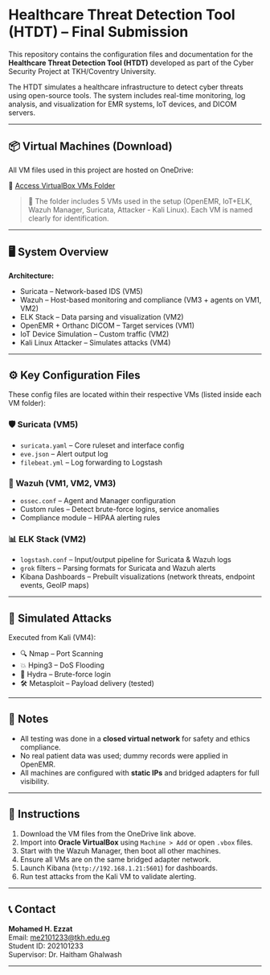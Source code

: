 # Healthcare Threat Detection Tool (HTDT) – Final Submission

This repository contains the configuration files and documentation for the **Healthcare Threat Detection Tool (HTDT)** developed as part of the Cyber Security Project at TKH/Coventry University.

The HTDT simulates a healthcare infrastructure to detect cyber threats using open-source tools. The system includes real-time monitoring, log analysis, and visualization for EMR systems, IoT devices, and DICOM servers.

---

## 📦 Virtual Machines (Download)

All VM files used in this project are hosted on OneDrive:

🔗 [Access VirtualBox VMs Folder]([https://elsewedyedu1-my.sharepoint.com/:f:/g/personal/me2101233_tkh_edu_eg/EmMPV4s_kfNMjfANZ7tYly4BRvLhsWNZZyonIoeRVfsdvg?e=lKHZid](https://elsewedyedu1-my.sharepoint.com/:f:/g/personal/me2101233_tkh_edu_eg/EmMPV4s_kfNMjfANZ7tYly4BRvLhsWNZZyonIoeRVfsdvg?e=PyPU2k))

> 📝 The folder includes 5 VMs used in the setup (OpenEMR, IoT+ELK, Wazuh Manager, Suricata, Attacker - Kali Linux). Each VM is named clearly for identification.

---

## 🖥️ System Overview

**Architecture:**
- Suricata – Network-based IDS (VM5)
- Wazuh – Host-based monitoring and compliance (VM3 + agents on VM1, VM2)
- ELK Stack – Data parsing and visualization (VM2)
- OpenEMR + Orthanc DICOM – Target services (VM1)
- IoT Device Simulation – Custom traffic (VM2)
- Kali Linux Attacker – Simulates attacks (VM4)

---

## ⚙️ Key Configuration Files

These config files are located within their respective VMs (listed inside each VM folder):

### 🛡 Suricata (VM5)
- `suricata.yaml` – Core ruleset and interface config
- `eve.json` – Alert output log
- `filebeat.yml` – Log forwarding to Logstash

### 📄 Wazuh (VM1, VM2, VM3)
- `ossec.conf` – Agent and Manager configuration
- Custom rules – Detect brute-force logins, service anomalies
- Compliance module – HIPAA alerting rules

### 📊 ELK Stack (VM2)
- `logstash.conf` – Input/output pipeline for Suricata & Wazuh logs
- `grok` filters – Parsing formats for Suricata and Wazuh alerts
- Kibana Dashboards – Prebuilt visualizations (network threats, endpoint events, GeoIP maps)

---

## 🧪 Simulated Attacks
Executed from Kali (VM4):
- 🔍 Nmap – Port Scanning
- 💥 Hping3 – DoS Flooding
- 🔐 Hydra – Brute-force login
- 🛠 Metasploit – Payload delivery (tested)

---

## 📝 Notes
- All testing was done in a **closed virtual network** for safety and ethics compliance.
- No real patient data was used; dummy records were applied in OpenEMR.
- All machines are configured with **static IPs** and bridged adapters for full visibility.

---

## 🧠 Instructions
1. Download the VM files from the OneDrive link above.
2. Import into **Oracle VirtualBox** using `Machine > Add` or open `.vbox` files.
3. Start with the Wazuh Manager, then boot all other machines.
4. Ensure all VMs are on the same bridged adapter network.
5. Launch Kibana (`http://192.168.1.21:5601`) for dashboards.
6. Run test attacks from the Kali VM to validate alerting.

---

## 📞 Contact
**Mohamed H. Ezzat**  
Email: me2101233@tkh.edu.eg  
Student ID: 202101233  
Supervisor: Dr. Haitham Ghalwash  

---

